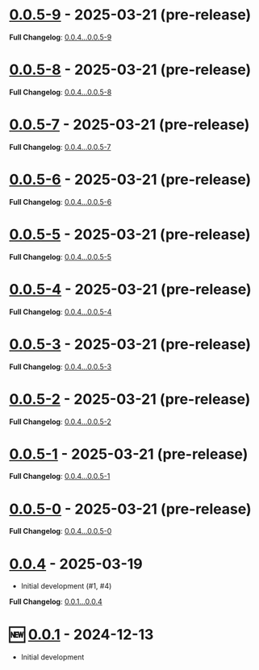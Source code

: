 # [0.0.5-9](https://github.com/kenherring/bats-test-runner/releases/tag/0.0.5-9) - 2025-03-21 (pre-release)



**Full Changelog**: [0.0.4...0.0.5-9](https://github.com/kenherring/bats-test-runner/compare/0.0.4...0.0.5-9)

# [0.0.5-8](https://github.com/kenherring/bats-test-runner/releases/tag/0.0.5-8) - 2025-03-21 (pre-release)



**Full Changelog**: [0.0.4...0.0.5-8](https://github.com/kenherring/bats-test-runner/compare/0.0.4...0.0.5-8)

# [0.0.5-7](https://github.com/kenherring/bats-test-runner/releases/tag/0.0.5-7) - 2025-03-21 (pre-release)



**Full Changelog**: [0.0.4...0.0.5-7](https://github.com/kenherring/bats-test-runner/compare/0.0.4...0.0.5-7)

# [0.0.5-6](https://github.com/kenherring/bats-test-runner/releases/tag/0.0.5-6) - 2025-03-21 (pre-release)



**Full Changelog**: [0.0.4...0.0.5-6](https://github.com/kenherring/bats-test-runner/compare/0.0.4...0.0.5-6)

# [0.0.5-5](https://github.com/kenherring/bats-test-runner/releases/tag/0.0.5-5) - 2025-03-21 (pre-release)



**Full Changelog**: [0.0.4...0.0.5-5](https://github.com/kenherring/bats-test-runner/compare/0.0.4...0.0.5-5)

# [0.0.5-4](https://github.com/kenherring/bats-test-runner/releases/tag/0.0.5-4) - 2025-03-21 (pre-release)



**Full Changelog**: [0.0.4...0.0.5-4](https://github.com/kenherring/bats-test-runner/compare/0.0.4...0.0.5-4)

# [0.0.5-3](https://github.com/kenherring/bats-test-runner/releases/tag/0.0.5-3) - 2025-03-21 (pre-release)



**Full Changelog**: [0.0.4...0.0.5-3](https://github.com/kenherring/bats-test-runner/compare/0.0.4...0.0.5-3)

# [0.0.5-2](https://github.com/kenherring/bats-test-runner/releases/tag/0.0.5-2) - 2025-03-21 (pre-release)



**Full Changelog**: [0.0.4...0.0.5-2](https://github.com/kenherring/bats-test-runner/compare/0.0.4...0.0.5-2)

# [0.0.5-1](https://github.com/kenherring/bats-test-runner/releases/tag/0.0.5-1) - 2025-03-21 (pre-release)



**Full Changelog**: [0.0.4...0.0.5-1](https://github.com/kenherring/bats-test-runner/compare/0.0.4...0.0.5-1)

# [0.0.5-0](https://github.com/kenherring/bats-test-runner/releases/tag/0.0.5-0) - 2025-03-21 (pre-release)



**Full Changelog**: [0.0.4...0.0.5-0](https://github.com/kenherring/bats-test-runner/compare/0.0.4...0.0.5-0)

# [0.0.4](https://github.com/kenherring/bats-test-runner/releases/tag/0.0.4) - 2025-03-19

 * Initial development (#1, #4)

**Full Changelog**: [0.0.1...0.0.4](https://github.com/kenherring/bats-test-runner/compare/0.0.1...0.0.4)

# 🆕 [0.0.1](https://github.com/kenherring/bats-test-runner/releases/tag/0.0.1) - 2024-12-13

* Initial development
